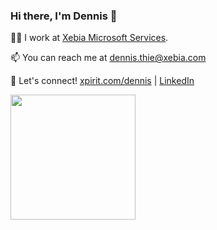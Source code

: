 ### Hi there, I'm Dennis 👋

:man_office_worker: I work at [Xebia Microsoft Services](https://xebia.com/digital-transformation/microsoft-solutions/). 

📫 You can reach me at dennis.thie@xebia.com

:handshake: Let's connect! [xpirit.com/dennis](http://xpirit.com/dennis) | [LinkedIn](https://linkedin.com/in/dennisthie)

<img src="https://images.credly.com/size/680x680/images/024d0122-724d-4c5a-bd83-cfe3c4b7a073/image.png" width=200px>
